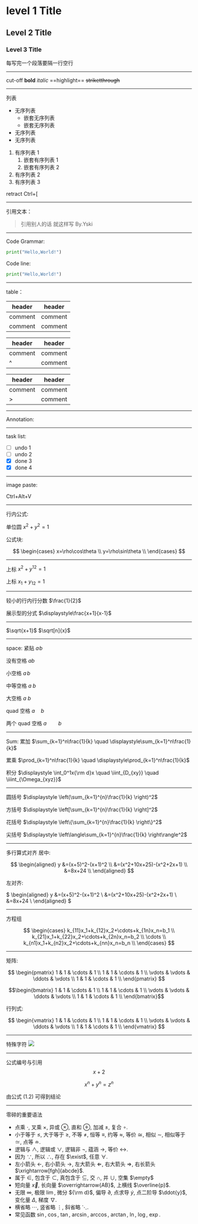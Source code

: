 # level 1 Title
## Level 2 Title
### Level 3 Title

每写完一个段落要隔一行空行

--- 
cut-off
**bold**
*italic*
==highlight==
~~striketthrough~~

---

列表

* 无序列表
  * 嵌套无序列表
  * 嵌套无序列表
* 无序列表
* 无序列表
  
1. 有序列表 1
   1. 嵌套有序列表 1
   2. 嵌套有序列表 2
2. 有序列表 2
3. 有序列表 3
   
retract Ctrl+[   

---

引用文本：

> 引用别人的话
> 就这样写
> By.Yski

---

Code Grammar:
``` python
print("Hello,World!")
```

Code line:
``` python {.line-numbers}
print("Hello,World!")
```

---

table：

| header | header |
| ---- | ---- |
|comment|comment|
|comment|comment|

| header | header |
| ---- | ---- |
| comment | comment |
|  ^     | comment |


| header | header |
| ---- | ---- |
|comment|comment|
| > |comment|


---

Annotation:

<!-- You can't see me. -->

---

task list:

- [ ] undo 1
- [ ] undo 2
- [x] done 3
- [x] done 4

---

image paste:

Ctrl+Alt+V

---
行内公式: 

单位圆 $x^2+y^2=1$

公式块:

$$
\begin{cases}
x=\rho\cos\theta \\
y=\rho\sin\theta \\
\end{cases}
$$

---

上标 $x^2 + y^{12} = 1$

上标 $x_1 + y_{12} = 1$

---
较小的行内行分数 $\frac{1}{2}$

展示型的分式 $\displaystyle\frac{x+1}{x-1}$

---
$\sqrt{x+1}$
$\sqrt[n]{x}$

---
space:
紧贴 $a\!b$

没有空格 $ab$

小空格 $a\,b$

中等空格 $a\;b$

大空格 $a\ b$

quad 空格 $a\quad b$

两个 quad 空格 $a\qquad b$

---
Sum:
累加 $\sum_{k=1}^n\frac{1}{k}  \quad  \displaystyle\sum_{k=1}^n\frac{1}{k}$

累乘 $\prod_{k=1}^n\frac{1}{k}  \quad  \displaystyle\prod_{k=1}^n\frac{1}{k}$

积分 $\displaystyle \int_0^1x{\rm d}x  \quad  \iint_{D_{xy}}  \quad  \iiint_{\Omega_{xyz}}$

---
圆括号 $\displaystyle \left(\sum_{k=1}^{n}\frac{1}{k} \right)^2$

方括号 $\displaystyle \left[\sum_{k=1}^{n}\frac{1}{k} \right]^2$

花括号 $\displaystyle \left\{\sum_{k=1}^{n}\frac{1}{k} \right\}^2$

尖括号 $\displaystyle \left\langle\sum_{k=1}^{n}\frac{1}{k} \right\rangle^2$

---
多行算式对齐
居中:

$$
\begin{aligned}
y &=(x+5)^2-(x+1)^2 \\
&=(x^2+10x+25)-(x^2+2x+1) \\
&=8x+24 \\
\end{aligned}
$$

左对齐:

$
\begin{aligned}
y &=(x+5)^2-(x+1)^2 \\
&=(x^2+10x+25)-(x^2+2x+1) \\
&=8x+24 \\
\end{aligned}
$


---

方程组

$$
\begin{cases}
k_{11}x_1+k_{12}x_2+\cdots+k_{1n}x_n=b_1 \\
k_{21}x_1+k_{22}x_2+\cdots+k_{2n}x_n=b_2 \\
\cdots \\
k_{n1}x_1+k_{n2}x_2+\cdots+k_{nn}x_n=b_n \\
\end{cases}
$$

---

矩阵:

$$
\begin{pmatrix}
1 & 1 & \cdots & 1 \\
1 & 1 & \cdots & 1 \\
\vdots & \vdots & \ddots & \vdots \\
1 & 1 & \cdots & 1 \\
\end{pmatrix}
$$ 

$$\begin{bmatrix}
1 & 1 & \cdots & 1 \\
1 & 1 & \cdots & 1 \\
\vdots & \vdots & \ddots & \vdots \\
1 & 1 & \cdots & 1 \\
\end{bmatrix}$$

行列式: 

$$
\begin{vmatrix}
1 & 1 & \cdots & 1 \\
1 & 1 & \cdots & 1 \\
\vdots & \vdots & \ddots & \vdots \\
1 & 1 & \cdots & 1 \\
\end{vmatrix}
$$

---
特殊字符
![](images/2021-06-03-13-31-38.png)

---
公式编号与引用
$$
x+2 \tag{1.2}
$$

$$
\begin{equation}
x^n+y^n=z^n
\end{equation}
$$

由公式 $(1.2)$ 可得到结论

---
零碎的重要语法


* 点乘 $\cdot$, 叉乘 $\times$, 异或 $\otimes$, 直和 $\oplus$, 加减 $\pm$, 复合 $\circ$.
* 小于等于 $\leq$, 大于等于 $\geq$, 不等 $\neq$, 恒等 $\equiv$, 约等 $\approx$, 等价 $\cong$, 相似 $\sim$, 相似等于 $\simeq$, 点等 $\doteq$.
* 逻辑与 $\land$, 逻辑或 $\lor$, 逻辑非 $\lnot$, 蕴涵 $\to$, 等价 $\leftrightarrow$.
* 因为 $\because$, 所以 $\therefore$, 存在 $\exist$, 任意 $\forall$.
* 左小箭头 $\leftarrow$, 右小箭头 $\rightarrow$, 左大箭头 $\Leftarrow$, 右大箭头 $\Rightarrow$, 右长箭头 $\xrightarrow[fgh]{abcde}$.
* 属于 $\in$, 包含于 $\subset$, 真包含于 $\subseteq$, 交 $\cap$, 并 $\cup$, 空集 $\empty$
* 短向量 $\vec{x}$, 长向量 $\overrightarrow{AB}$, 上横线 $\overline{p}$.
* 无限 $\infty$, 极限 $\lim$, 微分 ${\rm d}$, 偏导 $\partial$, 点求导 $\dot{y}$, 点二阶导 $\ddot{y}$, 变化量 $\Delta$, 梯度 $\nabla$.
* 横省略 $\cdots$, 竖省略 $\vdots$, 斜省略 $\ddots$.
* 常见函数 $\sin$, $\cos$, $\tan$, $\arcsin$, $\arccos$, $\arctan$, $\ln$, $\log$, $\exp$.







